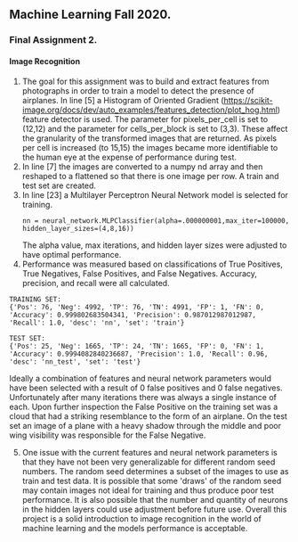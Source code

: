 ## Machine Learning Fall 2020.

### Final Assignment 2.

#### Image Recognition 

1. The goal for this assignment was to build and extract features from photographs in order to train a model to detect the presence of airplanes. In line [5] a Histogram of Oriented Gradient (https://scikit-image.org/docs/dev/auto_examples/features_detection/plot_hog.html) feature detector is used. The parameter for pixels_per_cell is set to (12,12) and the parameter for cells_per_block is set to (3,3). These affect the granularity of the transformed images that are returned. As pixels per cell is increased (to 15,15) the images became more identifiable to the human eye at the expense of performance during test. 
2. In line [7] the images are converted to a numpy nd array and then reshaped to a flattened so that there is one image per row. A train and test set are created. 
3. In line [23] a Multilayer Perceptron Neural Network model is selected for training. 
	``` 
	nn = neural_network.MLPClassifier(alpha=.000000001,max_iter=100000, hidden_layer_sizes=(4,8,16))
	```
	The alpha value, max iterations, and hidden layer sizes were adjusted to have optimal performance. 
4. Performance was measured based on classifications of True Positives, True Negatives, False Positives, and False Negatives. Accuracy, precision, and recall were all calculated. 
```
TRAINING SET: 
{'Pos': 76, 'Neg': 4992, 'TP': 76, 'TN': 4991, 'FP': 1, 'FN': 0, 'Accuracy': 0.999802683504341, 'Precision': 0.987012987012987, 'Recall': 1.0, 'desc': 'nn', 'set': 'train'}
```
```
TEST SET: 
{'Pos': 25, 'Neg': 1665, 'TP': 24, 'TN': 1665, 'FP': 0, 'FN': 1, 'Accuracy': 0.9994082840236687, 'Precision': 1.0, 'Recall': 0.96, 'desc': 'nn_test', 'set': 'test'}
```
Ideally a combination of features and neural network parameters would have been selected with a result of 0 false positives and 0 false negatives. Unfortunately after many iterations there was always a single instance of each. Upon further inspection the False Positive on the training set was a cloud that had a striking resemblance to the form of an airplane. On the test set an image of a plane with a heavy shadow through the middle and poor wing visibility was responsible for the False Negative. 

5. One issue with the current features and neural network parameters is that they have not been very generalizable for different random seed numbers. The random seed determines a subset of the images to use as train and test data. It is possible that some 'draws' of the random seed may contain images not ideal for training and thus produce poor test performance. It is also possible that the number and quantity of neurons in the hidden layers could use adjustment before future use. Overall this project is a solid introduction to image recognition in the world of machine learning and the models performance is acceptable. 